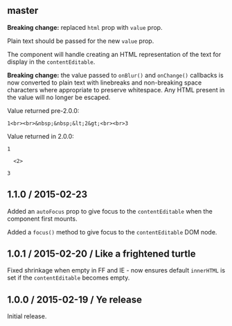 ## master

**Breaking change:** replaced `html` prop with `value` prop.

Plain text should be passed for the new `value` prop.

The component will handle creating an HTML representation of the text for
display in the `contentEditable`.

**Breaking change:** the value passed to `onBlur()` and `onChange()` callbacks
is now converted to plain text with linebreaks and non-breaking space characters
where appropriate to preserve whitespace. Any HTML present in the value will no
longer be escaped.

Value returned pre-2.0.0:

```
1<br><br>&nbsp;&nbsp;&lt;2&gt;<br><br>3
```

Value returned in 2.0.0:

```
1

  <2>

3
```

## 1.1.0 / 2015-02-23

Added an `autoFocus` prop to give focus to the `contentEditable` when the
component first mounts.

Added a `focus()` method to give focus to the `contentEditable` DOM node.

## 1.0.1 / 2015-02-20 / Like a frightened turtle

Fixed shrinkage when empty in FF and IE - now ensures default `innerHTML` is set
if the `contentEditable` becomes empty.

## 1.0.0 / 2015-02-19 / Ye release

Initial release.